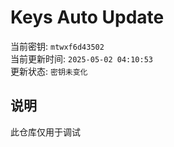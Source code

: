 # Keys Auto Update

当前密钥: `mtwxf6d43502`  
当前更新时间: `2025-05-02 04:10:53`   
更新状态: `密钥未变化`  
  
## 说明
此仓库仅用于调试 
